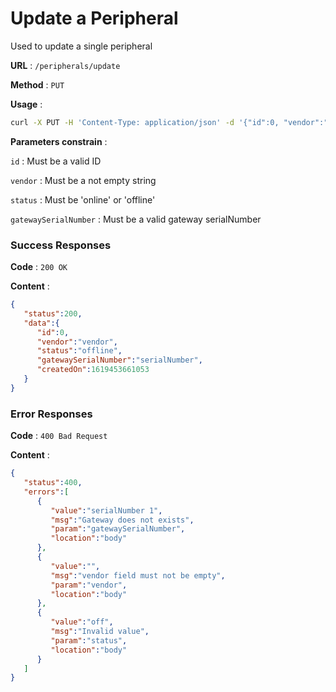 # Update a Peripheral
Used to update a single peripheral

**URL** : `/peripherals/update`

**Method** : `PUT`

**Usage** : 
```bash
curl -X PUT -H 'Content-Type: application/json' -d '{"id":0, "vendor":"vendor", "status":"offline", "gatewaySerialNumber":"serialNumber"}' /peripherals/update
```

**Parameters constrain** :

`id` : Must be a valid ID

`vendor` : Must be a not empty string

`status` : Must be 'online' or 'offline'

`gatewaySerialNumber` : Must be a valid gateway serialNumber

### Success Responses

**Code** : `200 OK`

**Content** :
```json
{
   "status":200,
   "data":{
      "id":0,
      "vendor":"vendor",
      "status":"offline",
      "gatewaySerialNumber":"serialNumber",
      "createdOn":1619453661053
   }
}
```

### Error Responses

**Code** : `400 Bad Request`

**Content** :
```json
{
   "status":400,
   "errors":[
      {
         "value":"serialNumber 1",
         "msg":"Gateway does not exists",
         "param":"gatewaySerialNumber",
         "location":"body"
      },
      {
         "value":"",
         "msg":"vendor field must not be empty",
         "param":"vendor",
         "location":"body"
      },
      {
         "value":"off",
         "msg":"Invalid value",
         "param":"status",
         "location":"body"
      }
   ]
}
```
